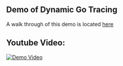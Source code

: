 ## Demo of Dynamic Go Tracing

A walk through of this demo is located [here](https://docs.pixielabs.ai/tutorials/simple-go-tracing)

## Youtube Video:
[![Demo Video](https://img.youtube.com/vi/aH7PHSsiIPM/0.jpg)](https://www.youtube.com/watch?v=aH7PHSsiIPM)
